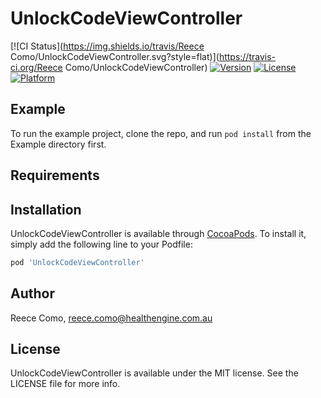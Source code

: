 # UnlockCodeViewController

[![CI Status](https://img.shields.io/travis/Reece Como/UnlockCodeViewController.svg?style=flat)](https://travis-ci.org/Reece Como/UnlockCodeViewController)
[![Version](https://img.shields.io/cocoapods/v/UnlockCodeViewController.svg?style=flat)](https://cocoapods.org/pods/UnlockCodeViewController)
[![License](https://img.shields.io/cocoapods/l/UnlockCodeViewController.svg?style=flat)](https://cocoapods.org/pods/UnlockCodeViewController)
[![Platform](https://img.shields.io/cocoapods/p/UnlockCodeViewController.svg?style=flat)](https://cocoapods.org/pods/UnlockCodeViewController)

## Example

To run the example project, clone the repo, and run `pod install` from the Example directory first.

## Requirements

## Installation

UnlockCodeViewController is available through [CocoaPods](https://cocoapods.org). To install
it, simply add the following line to your Podfile:

```ruby
pod 'UnlockCodeViewController'
```

## Author

Reece Como, reece.como@healthengine.com.au

## License

UnlockCodeViewController is available under the MIT license. See the LICENSE file for more info.
